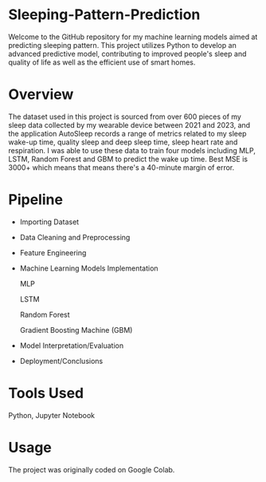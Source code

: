 # Sleeping-Pattern-Prediction
Welcome to the GitHub repository for my machine learning models aimed at predicting sleeping pattern. This project utilizes Python to develop an advanced predictive model, contributing to improved people's sleep and quality of life as well as the efficient use of smart homes.
# Overview
The dataset used in this project is sourced from over 600 pieces of my sleep data collected by my wearable device between 2021 and 2023, and the application AutoSleep records a range of metrics related to my sleep wake-up time, quality sleep and deep sleep time, sleep heart rate and respiration. I was able to use these data to train four models including MLP, LSTM, Random Forest and GBM to predict the wake up time. Best MSE is 3000+ which means that means there's a 40-minute margin of error.
# Pipeline
* Importing Dataset
* Data Cleaning and Preprocessing
* Feature Engineering
* Machine Learning Models Implementation

  MLP

  LSTM

  Random Forest

  Gradient Boosting Machine (GBM)
* Model Interpretation/Evaluation
* Deployment/Conclusions
# Tools Used
Python, Jupyter Notebook
# Usage
The project was originally coded on Google Colab.
